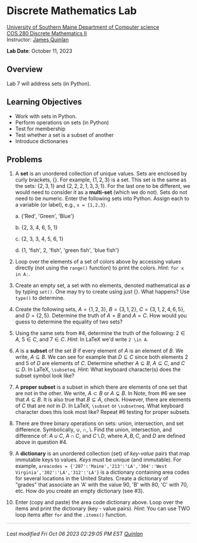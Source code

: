 # Discrete Mathematics Lab

[University of Southern Maine Department of Computer science](https://cs.usm.maine.edu)<br>
[COS 280 Discrete Mathematics II](https://cs.usm.maine.edu/~james.quinlan/cos280/)<br>
Instructor: [James Quinlan](https://cs.usm.maine.edu/~james.quinlan) <br>

**Lab Date**: October 11, 2023<br>


## Overview

Lab 7 will address sets (in Python).  

## Learning Objectives
* Work with sets in Python.
* Perform operations on sets (in Python)
* Test for membership
* Test whether a set is a subset of another
* Introduce dictionaries


## Problems

1. A **set** is an unordered collection of unique values. Sets are enclosed by curly brackets, {}.
 	For example, $\{1, 2, 3\}$ is a set.  This set is the same as the sets: $\{2, 3, 1\}$ and $\{2,2,2,1,3,3,1\}$.  For the last one to be different, we would need to consider it as a **multi-set** (which we do not).  Sets do not need to be numeric.  Enter the following sets into Python.  Assign each to a variable (or label), e.g., `x = {1,2,3}`. 
 		
 	a. {'Red', 'Green', 'Blue'}
 	
 	b. {2, 3, 4, 6, 5, 1}
 	
 	c. {2, 3, 3, 4, 5, 6, 1}
 
 	d. {1, 'fish', 2, 'fish', 'green fish', 'blue fish'}
 	
2. Loop over the elements of a set of colors above by accessing values directly (not using the `range()` function) to print the colors. *Hint*: `for x in A:`. 

3. Create an empty set, a set with no elements, denoted mathematical as $\emptyset$ by typing `set()`.  One may try to create using just {}.  What happens?  Use `type()` to determine.

4. Create the following sets, $A = \{1, 2, 3\}$, $B = \{3, 1, 2\}$, $C = \{3, 1, 2, 4, 6, 5\}$, and $D = \{2, 5\}$.  Determine the truth of $A = B$ and $A = C$.  How would you guess to determine the equality of two sets?

5. Using the same sets from #4, determine the truth of the following: $2 \in A$, $5 \in C$, and $7 \in C$.  *Hint*: In LaTeX we'd write `2 \in A`. 

6. $A$ is a **subset** of the set $B$ if every element of $A$ is an element of $B$.  We write, $A \subseteq B$.  We can see for example that $D \subseteq C$ since both elements $2$ and $5$ of $D$ are elements of $C$.  Determine whether $A \subseteq B$, $A \subseteq C$, and $C \subseteq D$. In LaTeX, `\subseteq`.  *Hint*: What keyboard character(s) does the subset symbol look like?     

7. A **proper subset** is a subset in which there are elements of one set that are not in the other. We write, $A \subset B$ or $A \subsetneq B$.  In  Note, from #6 we see that $A \subseteq B$.  It is also true that $B \subseteq A$, check.  However, there are elements of $C$ that are *not* in $D$.  In LaTeX, `\subset` or `\subsetneq`.  What keyboard character does this look most like?  Repeat #6 testing for proper subsets.

8. There are three binary operations on sets: union, intersection, and set difference.  Symbolically, $\cup$, $\cap$, $\setminus$.  Find the union, intersection, and difference of: $A \cup C$, $A \cap C$, and $C \setminus D$, where $A, B, C$, and $D$ are defined above in question #4. 

9.  A **dictionary** is an unordered collection (set) of _key-value_ pairs that map immutable keys to values. _Keys_ must be unique (and immutable).  For example, `areacodes = {'207':'Maine','213':'LA','304':'West Virginia','302':'LA','312':'LA'}` is a dictionary containing area codes for several locations in the United States.  Create a dictionary of "grades" that associate an 'A' with the value 90, 'B' with 80, 'C' with 70, etc.  How do you create an empty dictionary (see #3).  

10.  Enter (copy and paste) the area code dictionary above.  Loop over the items and print the dictionary (key - value pairs).  *Hint*: You can use TWO loop items after `for` and the `.items()` function.   
  
<!-- 
+++++++++++++++++++++++++++++++++++++++++++++++++++++++++++++++++++++++++ 
 FOOTER 
+++++++++++++++++++++++++++++++++++++++++++++++++++++++++++++++++++++++++
-->
<div style="border-top: 1px solid #ccc;padding:0px 0px 20px 0px;"></div>
<i style="padding-left:0px;">
Last modified  Fri Oct 06 2023 02:29:05 PM EST
<a href="https://cs.usm.maine.edu/~james.quinlan/">Quinlan</a>
</i>  
